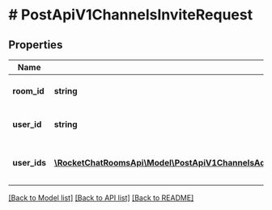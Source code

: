 # # PostApiV1ChannelsInviteRequest

## Properties

Name | Type | Description | Notes
------------ | ------------- | ------------- | -------------
**room_id** | **string** | The channel&#39;s id |
**user_id** | **string** | The user id to be invited. |
**user_ids** | [**\RocketChatRoomsApi\Model\PostApiV1ChannelsAddAll200ResponseChannelLastMessageMdInnerValueInner[]**](PostApiV1ChannelsAddAll200ResponseChannelLastMessageMdInnerValueInner.md) | An array of the userId of users to be invited |

[[Back to Model list]](../../README.md#models) [[Back to API list]](../../README.md#endpoints) [[Back to README]](../../README.md)
